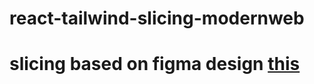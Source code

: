 # react-tailwind-slicing-modernweb

# slicing based on figma design [this](https://www.figma.com/community/file/1209684699523204190/Electra---Election-Management-System)
